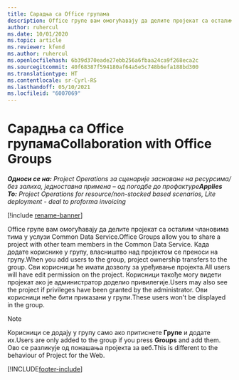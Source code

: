 ```yaml
---
title: Сарадња са Office групама
description: Office групе вам омогућавају да делите пројекат са осталим члановима тима у оквиру услуге Common Data Service.
author: ruhercul
ms.date: 10/01/2020
ms.topic: article
ms.reviewer: kfend
ms.author: ruhercul
ms.openlocfilehash: 6b39d370eade27ebb256a6fbaa24ca9f268eca2c
ms.sourcegitcommit: 40f68387f594180af64a5e5c748b6efa188bd300
ms.translationtype: HT
ms.contentlocale: sr-Cyrl-RS
ms.lasthandoff: 05/10/2021
ms.locfileid: "6007069"
---
```

# <a name="collaboration-with-office-groups"></a><span data-ttu-id="e18ac-103">Сарадња са Office групама</span><span class="sxs-lookup"><span data-stu-id="e18ac-103">Collaboration with Office Groups</span></span>

<span data-ttu-id="e18ac-104">_**Односи се на:** Project Operations за сценарије засноване на ресурсима/без залиха, једноставна примена – од погодбе до профактуре_</span><span class="sxs-lookup"><span data-stu-id="e18ac-104">_**Applies To:** Project Operations for resource/non-stocked based scenarios, Lite deployment - deal to proforma invoicing_</span></span>

[!include [rename-banner](~/includes/cc-data-platform-banner.md)]

<span data-ttu-id="e18ac-105">Office групе вам омогућавају да делите пројекат са осталим члановима тима у услузи Common Data Service.</span><span class="sxs-lookup"><span data-stu-id="e18ac-105">Office Groups allow you to share a project with other team members in the Common Data Service.</span></span> <span data-ttu-id="e18ac-106">Када додате кориснике у групу, власништво над пројектом се преноси на групу.</span><span class="sxs-lookup"><span data-stu-id="e18ac-106">When you add users to the group, project ownership transfers to the group.</span></span> <span data-ttu-id="e18ac-107">Сви корисници ће имати дозволу за уређивање пројекта.</span><span class="sxs-lookup"><span data-stu-id="e18ac-107">All users will have edit permission on the project.</span></span> <span data-ttu-id="e18ac-108">Корисници такође могу видети пројекат ако је администратор доделио привилегије.</span><span class="sxs-lookup"><span data-stu-id="e18ac-108">Users may also see the project if privileges have been granted by the administrator.</span></span> <span data-ttu-id="e18ac-109">Ови корисници неће бити приказани у групи.</span><span class="sxs-lookup"><span data-stu-id="e18ac-109">These users won't be displayed in the group.</span></span>

> [!NOTE] 
> <span data-ttu-id="e18ac-110">Корисници се додају у групу само ако притиснете **Групе** и додате их.</span><span class="sxs-lookup"><span data-stu-id="e18ac-110">Users are only added to the group if you press **Groups** and add them.</span></span> <span data-ttu-id="e18ac-111">Ово се разликује од понашања пројекта за веб.</span><span class="sxs-lookup"><span data-stu-id="e18ac-111">This is different to the behaviour of Project for the Web.</span></span> 



[!INCLUDE[footer-include](../includes/footer-banner.md)]